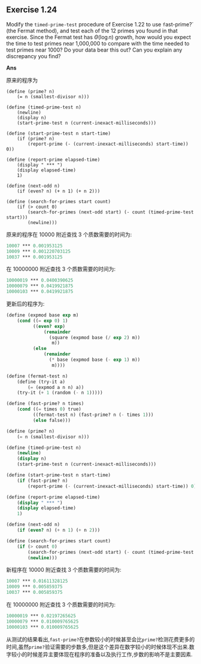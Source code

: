## Exercise 1.24

Modify the `timed-prime-test` procedure of Exercise 1.22 to use `f`ast-prime?` (the Fermat method), and test each of the 12 primes you found in that exercise. Since the Fermat test has $\Theta(\log{n})$ growth, how would you expect the time to test primes near 1,000,000 to compare with the time needed to test primes near 1000? Do your data bear this out? Can you explain any discrepancy you find?

**Ans**

原来的程序为

```sheme
(define (prime? n)
    (= n (smallest-divisor n)))

(define (timed-prime-test n)
    (newline)
    (display n)
    (start-prime-test n (current-inexact-milliseconds)))

(define (start-prime-test n start-time)
    (if (prime? n)
        (report-prime (- (current-inexact-milliseconds) start-time)) 0))

(define (report-prime elapsed-time)
    (display " *** ")
    (display elapsed-time)
    1)

(define (next-odd n)
    (if (even? n) (+ n 1) (+ n 2)))

(define (search-for-primes start count)
    (if (> count 0)
        (search-for-primes (next-odd start) (- count (timed-prime-test start)))
        (newline)))
```

原来的程序在 10000 附近查找 3 个质数需要的时间为:

```scheme
10007 *** 0.001953125
10009 *** 0.001220703125
10037 *** 0.001953125
```

在 10000000 附近查找 3 个质数需要的时间为:

```scheme
10000019 *** 0.0400390625
10000079 *** 0.0419921875
10000103 *** 0.0419921875
```

更新后的程序为:

```scheme
(define (expmod base exp m)
    (cond ((= exp 0) 1)
          ((even? exp)
              (remainder
                (square (expmod base (/ exp 2) m))
                 m))
          (else
              (remainder
                (* base (expmod base (- exp 1) m))
                 m))))

(define (fermat-test n)
    (define (try-it a)
        (= (expmod a n n) a))
    (try-it (+ 1 (random (- n 1)))))

(define (fast-prime? n times)
    (cond ((= times 0) true)
          ((fermat-test n) (fast-prime? n (- times 1)))
          (else false)))

(define (prime? n)
    (= n (smallest-divisor n)))

(define (timed-prime-test n)
    (newline)
    (display n)
    (start-prime-test n (current-inexact-milliseconds)))

(define (start-prime-test n start-time)
    (if (fast-prime? n)
        (report-prime (- (current-inexact-milliseconds) start-time)) 0))

(define (report-prime elapsed-time)
    (display " *** ")
    (display elapsed-time)
    1)

(define (next-odd n)
    (if (even? n) (+ n 1) (+ n 2)))

(define (search-for-primes start count)
    (if (> count 0)
        (search-for-primes (next-odd start) (- count (timed-prime-test start)))
        (newline)))
```

新程序在 10000 附近查找 3 个质数需要的时间为:

```scheme
10007 *** 0.01611328125
10009 *** 0.005859375
10037 *** 0.005859375
```

在 10000000 附近查找 3 个质数需要的时间为:

```scheme
10000019 *** 0.02197265625
10000079 *** 0.010009765625
10000103 *** 0.010009765625
```

从测试的结果看出,`fast-prime?`在参数较小的时候甚至会比`prime?`检测花费更多的时间,虽然`prime?`验证需要的步数多,但是这个差异在数字较小的时候体现不出来.数字较小的时候差异主要体现在程序的准备以及执行工作,步数的影响不是主要因素.
